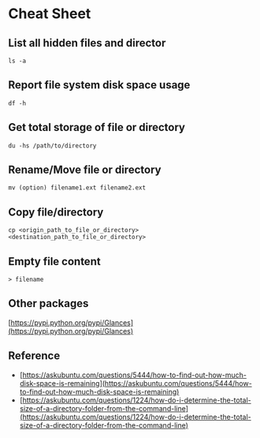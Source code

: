 # Cheat Sheet

## List all hidden files and director

`ls -a`

## Report file system disk space usage

`df -h`

## Get total storage of file or directory

`du -hs /path/to/directory`

## Rename/Move file or directory

`mv (option) filename1.ext filename2.ext`

## Copy file/directory

`cp <origin_path_to_file_or_directory> <destination_path_to_file_or_directory>`

## Empty file content

`> filename`

## Other packages

[https://pypi.python.org/pypi/Glances](https://pypi.python.org/pypi/Glances)

## Reference

* [https://askubuntu.com/questions/5444/how-to-find-out-how-much-disk-space-is-remaining](https://askubuntu.com/questions/5444/how-to-find-out-how-much-disk-space-is-remaining)
* [https://askubuntu.com/questions/1224/how-do-i-determine-the-total-size-of-a-directory-folder-from-the-command-line](https://askubuntu.com/questions/1224/how-do-i-determine-the-total-size-of-a-directory-folder-from-the-command-line)